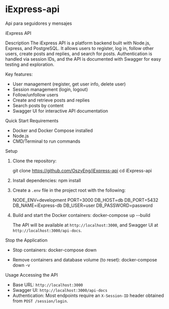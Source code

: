 # iExpress-api
Api para seguidores y mensajes

iExpress API

Description
The iExpress API is a platform backend built with Node.js, Express, and PostgreSQL. It allows users to register, log in, follow other users, create posts and replies, and search for posts. Authentication is handled via session IDs, and the API is documented with Swagger for easy testing and exploration.

Key features:
- User management (register, get user info, delete user)
- Session management (login, logout)
- Follow/unfollow users
- Create and retrieve posts and replies
- Search posts by content
- Swagger UI for interactive API documentation


Quick Start
Requirements
- Docker and Docker Compose installed
- Node.js
- CMD/Terminal to run commands

Setup
1. Clone the repository:

   git clone https://github.com/OszyEng/iExpress-api
   cd iExpress-api

2. Install dependencies:
   npm install

3. Create a `.env` file in the project root with the following:

   NODE_ENV=development
   PORT=3000
   DB_HOST=db
   DB_PORT=5432
   DB_NAME=iExpress-db
   DB_USER=user
   DB_PASSWORD=password

4. Build and start the Docker containers:
   docker-compose up --build

   The API will be available at `http://localhost:3000`, and Swagger UI at `http://localhost:3000/api-docs`.

Stop the Application
- Stop containers:
  docker-compose down

- Remove containers and database volume (to reset):
  docker-compose down -v


Usage
Accessing the API
- Base URL: `http://localhost:3000`
- Swagger UI: `http://localhost:3000/api-docs`
- Authentication: Most endpoints require an `X-Session-ID` header obtained from `POST /session/login`.





